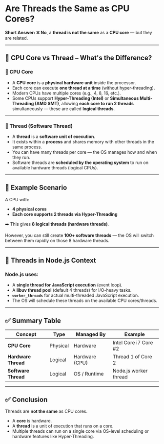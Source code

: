 # Are Threads the Same as CPU Cores?

**Short Answer:** ❌ **No**, a **thread is not the same** as a **CPU core** — but they are related.

---

## 📌 CPU Core vs Thread – What's the Difference?

### 🧠 CPU Core
- A **CPU core** is a **physical hardware unit** inside the processor.
- Each core can execute **one thread at a time** (without hyper-threading).
- Modern CPUs have multiple cores (e.g., 4, 8, 16, etc.).
- Some CPUs support **Hyper-Threading (Intel)** or **Simultaneous Multi-Threading (AMD SMT)**, allowing **each core to run 2 threads** simultaneously — these are called **logical threads**.

---

### 🧵 Thread (Software Thread)
- A **thread** is a **software unit of execution**.
- It exists within a **process** and shares memory with other threads in the same process.
- You can have many threads per core — the OS manages how and when they run.
- Software threads are **scheduled by the operating system** to run on available hardware threads (logical CPUs).

---

## 🔁 Example Scenario

A CPU with:
- **4 physical cores**
- **Each core supports 2 threads via Hyper-Threading**

➡️ This gives **8 logical threads (hardware threads)**.

However, you can still create **100+ software threads** — the OS will switch between them rapidly on those 8 hardware threads.

---

## 🎯 Threads in Node.js Context

### Node.js uses:
- A **single thread for JavaScript execution** (event loop).
- A **libuv thread pool** (default 4 threads) for I/O-heavy tasks.
- **`worker_threads`** for actual multi-threaded JavaScript execution.
- The OS will schedule these threads on the available CPU cores/threads.

---

## ✅ Summary Table

| Concept                 | Type           | Managed By        | Example                  |
|-------------------------|----------------|-------------------|--------------------------|
| **CPU Core**            | Physical       | Hardware          | Intel Core i7 Core #2    |
| **Hardware Thread**     | Logical        | Hardware (CPU)    | Thread 1 of Core 2       |
| **Software Thread**     | Logical        | OS / Runtime      | Node.js worker thread    |

---

## ✅ Conclusion

Threads are **not the same** as CPU cores.  
 - A **core** is hardware.  
 - A **thread** is a unit of execution that runs on a core.  
 - Multiple threads can run on a single core via OS-level scheduling or hardware features like Hyper-Threading.

